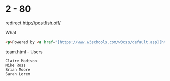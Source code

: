 # 2 - 80

redirect http://postfish.off/

What
```html
<p>Powered by <a href="[https://www.w3schools.com/w3css/default.asp](https://www.w3schools.com/w3css/default.asp)" target="_blank">w3.css</a></p>
```

team.html - Users
```
Claire Madison
Mike Ross
Brian Moore
Sarah Lorem
```